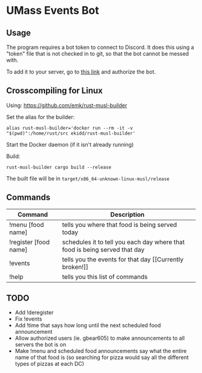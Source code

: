 # UMass Events Bot

## Usage

The program requires a bot token to connect to Discord. It does this using a "token" file that is not checked in to git, so that the bot cannot be messed with.

To add it to your server, go to [this link](https://discordapp.com/api/oauth2/authorize?client_id=355392985912836097&scope=bot&permissions=1) and authorize the bot.

## Crosscompiling for Linux

Using: https://github.com/emk/rust-musl-builder

Set the alias for the builder:

``alias rust-musl-builder='docker run --rm -it -v "$(pwd)":/home/rust/src ekidd/rust-musl-builder'``

Start the Docker daemon (if it isn't already running)

Build:

``rust-musl-builder cargo build --release``

The built file will be in ``target/x86_64-unknown-linux-musl/release``

## Commands

| Command               | Description                                                                 |
| --------------------- | --------------------------------------------------------------------------- |
| !menu [food name]     | tells you where that food is being served today                             |
| !register [food name] | schedules it to tell you each day where that food is being served that day  |
| !events               | tells you the events for that day [[Currently broken!]]                     |
| !help                 | tells you this list of commands                                             |

## TODO

* Add !deregister
* Fix !events
* Add !time that says how long until the next scheduled food announcement
* Allow authorized users (ie. gbear605) to make announcements to all servers the bot is on
* Make !menu and scheduled food announcements say what the entire name of that food is (so searching for pizza would say all the different types of pizzas at each DC)

